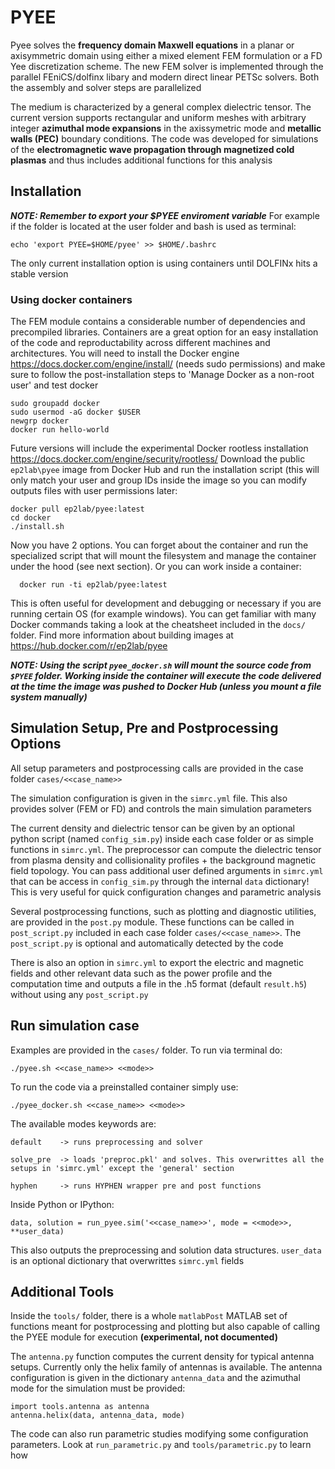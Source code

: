 # PYEE

Pyee solves the **frequency domain Maxwell equations** in a planar or axisymmetric domain using either a mixed element FEM formulation or a FD Yee discretization scheme. The new FEM solver is implemented through the parallel FEniCS/dolfinx libary and modern direct linear PETSc solvers. Both the assembly and solver steps are parallelized

The medium is characterized by a general complex dielectric tensor. The current version supports rectangular and uniform meshes with arbitrary integer **azimuthal mode expansions** in the axissymetric mode and **metallic walls (PEC)** boundary conditions. The code was developed for simulations of the **electromagnetic wave propagation through magnetized cold plasmas** and thus includes additional functions for this analysis

## Installation

***NOTE: Remember to export your $PYEE enviroment variable*** For example if the folder is located at the user folder and bash is used as terminal:
    
    echo 'export PYEE=$HOME/pyee' >> $HOME/.bashrc

The only current installation option is using containers until DOLFINx hits a stable version
  
###  Using docker containers
The FEM module contains a considerable number of dependencies and precompiled libraries. Containers are a great option for an easy installation of the code and reproductability across different machines and architectures. You will need to install the Docker engine https://docs.docker.com/engine/install/ (needs sudo permissions) and make sure to follow the post-installation steps to 'Manage Docker as a non-root user' and test docker

    sudo groupadd docker
    sudo usermod -aG docker $USER
    newgrp docker
    docker run hello-world
    
Future versions will include the experimental Docker rootless installation https://docs.docker.com/engine/security/rootless/
Download the public ``ep2lab\pyee`` image from Docker Hub and run the installation script (this will only match your user and group IDs inside the image so you can modify outputs files with user permissions later:
  
    docker pull ep2lab/pyee:latest
    cd docker
    ./install.sh

Now you have 2 options. You can forget about the container and run the specialized script that will mount the filesystem and manage the container under the hood (see next section). Or you can work inside a container:

      docker run -ti ep2lab/pyee:latest
      
This is often useful for development and debugging or necessary if you are running certain OS (for example windows). You can get familiar with many Docker commands taking a look at the cheatsheet included in the ``docs/`` folder. Find more information about building images at https://hub.docker.com/r/ep2lab/pyee 

***NOTE: Using the script ``pyee_docker.sh`` will mount the source code from ``$PYEE`` folder. Working inside the container will execute the code delivered at the time the image was pushed to Docker Hub (unless you mount a file system manually)***

## Simulation Setup, Pre and Postprocessing Options

All setup parameters and postprocessing calls are provided in the case folder ``cases/<<case_name>>``

The simulation configuration is given in the ``simrc.yml`` file. This also provides solver (FEM or FD) and controls the main simulation parameters

The current density and dielectric tensor can be given by an optional python script (named ``config_sim.py``) inside each case folder or as simple functions in ``simrc.yml``. The preprocessor can compute the dielectric tensor from plasma density and collisionality profiles + the background magnetic field topology. You can pass additional user defined arguments in ``simrc.yml`` that can be access in ``config_sim.py`` through the internal ``data`` dictionary! This is very useful for quick configuration changes and parametric analysis

Several postprocessing functions, such as plotting and diagnostic utilities, are provided in the ``post.py`` module. These functions can be called in  ``post_script.py`` included in each case folder ``cases/<<case_name>>``. The ``post_script.py`` is optional and automatically detected by the code

There is also an option in ``simrc.yml`` to export the electric and magnetic fields and other relevant data such as the power profile and the computation time and outputs a file in the .h5 format (default ``result.h5``) without using any ``post_script.py``

## Run simulation case

Examples are provided in the ``cases/`` folder. To run via terminal do:

    ./pyee.sh <<case_name>> <<mode>>
  
To run the code via a preinstalled container simply use:
  
    ./pyee_docker.sh <<case_name>> <<mode>>
  
The available modes keywords are:

    default    -> runs preprocessing and solver 
    
    solve_pre  -> loads 'preproc.pkl' and solves. This overwrittes all the setups in 'simrc.yml' except the 'general' section
    
    hyphen     -> runs HYPHEN wrapper pre and post functions

Inside Python or IPython:

    data, solution = run_pyee.sim('<<case_name>>', mode = <<mode>>, **user_data) 
  
This also outputs the preprocessing and solution data structures. ``user_data`` is an optional dictionary that overwrittes ``simrc.yml`` fields

## Additional Tools
  
Inside the ``tools/`` folder, there is a whole ``matlabPost`` MATLAB set of functions meant for postprocessing and plotting but also capable of calling the PYEE module for execution **(experimental, not documented)**

The ``antenna.py`` function computes the current density for typical antenna setups. Currently only the helix family of antennas is available. The antenna configuration is given in the dictionary ``antenna_data`` and the azimuthal mode for the simulation must be provided:

    import tools.antenna as antenna
    antenna.helix(data, antenna_data, mode)
 
The code can also run parametric studies modifying some configuration parameters. Look at ``run_parametric.py`` and ``tools/parametric.py`` to learn how
